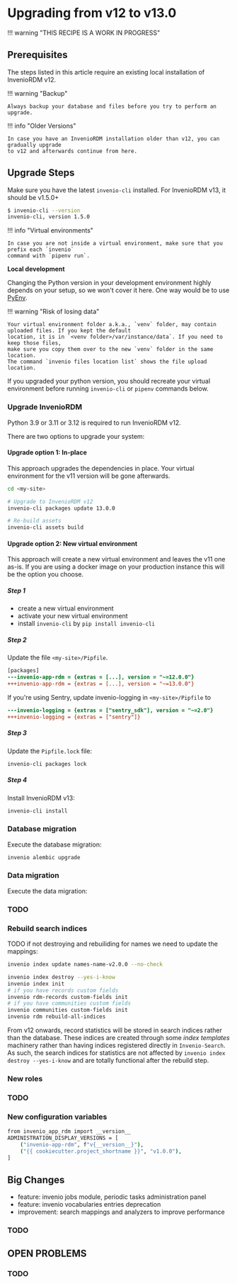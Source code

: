 # Upgrading from v12 to v13.0

!!! warning "THIS RECIPE IS A WORK IN PROGRESS"

## Prerequisites

The steps listed in this article require an existing local installation of InvenioRDM v12.

!!! warning "Backup"

    Always backup your database and files before you try to perform an upgrade.

!!! info "Older Versions"

    In case you have an InvenioRDM installation older than v12, you can gradually upgrade
    to v12 and afterwards continue from here.

## Upgrade Steps

Make sure you have the latest `invenio-cli` installed. For InvenioRDM v13, it
should be v1.5.0+

```bash
$ invenio-cli --version
invenio-cli, version 1.5.0
```

!!! info "Virtual environments"

    In case you are not inside a virtual environment, make sure that you prefix each `invenio`
    command with `pipenv run`.

**Local development**

Changing the Python version in your development environment highly
depends on your setup, so we won't cover it here.
One way would be to use [PyEnv](https://github.com/pyenv/pyenv).

!!! warning "Risk of losing data"

    Your virtual environment folder a.k.a., `venv` folder, may contain uploaded files. If you kept the default
    location, it is in `<venv folder>/var/instance/data`. If you need to keep those files,
    make sure you copy them over to the new `venv` folder in the same location.
    The command `invenio files location list` shows the file upload location.

If you upgraded your python version, you should recreate your virtual environment before
running `invenio-cli` or `pipenv` commands below.


### Upgrade InvenioRDM

Python 3.9 or 3.11 or 3.12 is required to run InvenioRDM v12.

There are two options to upgrade your system:

#### Upgrade option 1: In-place

This approach upgrades the dependencies in place. Your virtual environment for the
v11 version will be gone afterwards.

```bash
cd <my-site>

# Upgrade to InvenioRDM v12
invenio-cli packages update 13.0.0

# Re-build assets
invenio-cli assets build
```

#### Upgrade option 2: New virtual environment

This approach will create a new virtual environment and leaves the v11 one as-is.
If you are using a docker image on your production instance this will be the
option you choose.

##### Step 1
- create a new virtual environment
- activate your new virtual environment
- install `invenio-cli` by `pip install invenio-cli`

##### Step 2
Update the file `<my-site>/Pipfile`.

```diff
[packages]
---invenio-app-rdm = {extras = [...], version = "~=12.0.0"}
+++invenio-app-rdm = {extras = [...], version = "~=13.0.0"}
```

If you're using Sentry, update invenio-logging in `<my-site>/Pipfile` to

```diff
---invenio-logging = {extras = ["sentry_sdk"], version = "~=2.0"}
+++invenio-logging = {extras = ["sentry"]}
```

##### Step 3
Update the `Pipfile.lock` file:

```bash
invenio-cli packages lock
```

##### Step 4
Install InvenioRDM v13:

```bash
invenio-cli install
```

### Database migration

Execute the database migration:

```bash
invenio alembic upgrade
```

### Data migration


Execute the data migration:

### TODO


### Rebuild search indices

TODO if not destroying and rebuiliding for names we need to update the mappings:
```bash
invenio index update names-name-v2.0.0 --no-check
```

```bash
invenio index destroy --yes-i-know
invenio index init
# if you have records custom fields
invenio rdm-records custom-fields init
# if you have communities custom fields
invenio communities custom-fields init
invenio rdm rebuild-all-indices
```

From v12 onwards, record statistics will be stored in search indices rather than the
database. These indices are created through some *index templates* machinery
rather than having indices registered directly in `Invenio-Search`. As such, the
search indices for statistics are not affected by `invenio index destroy
--yes-i-know` and are totally functional after the rebuild step.

### New roles

### TODO

### New configuration variables

```bash
from invenio_app_rdm import __version__
ADMINISTRATION_DISPLAY_VERSIONS = [
    ("invenio-app-rdm", f"v{__version__}"),
    ("{{ cookiecutter.project_shortname }}", "v1.0.0"),
]
```

## Big Changes

- feature: invenio jobs module, periodic tasks administration panel
- feature: invenio vocabularies entries deprecation
- improvement: search mappings and analyzers to improve performance

### TODO

## OPEN PROBLEMS


### TODO
